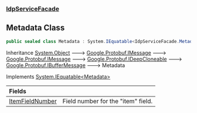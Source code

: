 ### [IdpServiceFacade](../index.md 'IdpServiceFacade')

## Metadata Class

```csharp
public sealed class Metadata : System.IEquatable<IdpServiceFacade.Metadata>
```

Inheritance [System\.Object](https://learn.microsoft.com/en-us/dotnet/api/system.object 'System\.Object') &#129106; [Google\.Protobuf\.IMessage](https://learn.microsoft.com/en-us/dotnet/api/google.protobuf.imessage 'Google\.Protobuf\.IMessage') &#129106; [Google\.Protobuf\.IMessage](https://learn.microsoft.com/en-us/dotnet/api/google.protobuf.imessage 'Google\.Protobuf\.IMessage') &#129106; [Google\.Protobuf\.IDeepCloneable](https://learn.microsoft.com/en-us/dotnet/api/google.protobuf.ideepcloneable 'Google\.Protobuf\.IDeepCloneable') &#129106; [Google\.Protobuf\.IBufferMessage](https://learn.microsoft.com/en-us/dotnet/api/google.protobuf.ibuffermessage 'Google\.Protobuf\.IBufferMessage') &#129106; Metadata

Implements [System\.IEquatable&lt;](https://learn.microsoft.com/en-us/dotnet/api/system.iequatable-1 'System\.IEquatable\`1')[Metadata](index.md 'IdpServiceFacade\.Metadata')[&gt;](https://learn.microsoft.com/en-us/dotnet/api/system.iequatable-1 'System\.IEquatable\`1')

| Fields | |
| :--- | :--- |
| [ItemFieldNumber](ItemFieldNumber.md 'IdpServiceFacade\.Metadata\.ItemFieldNumber') | Field number for the "item" field\. |
